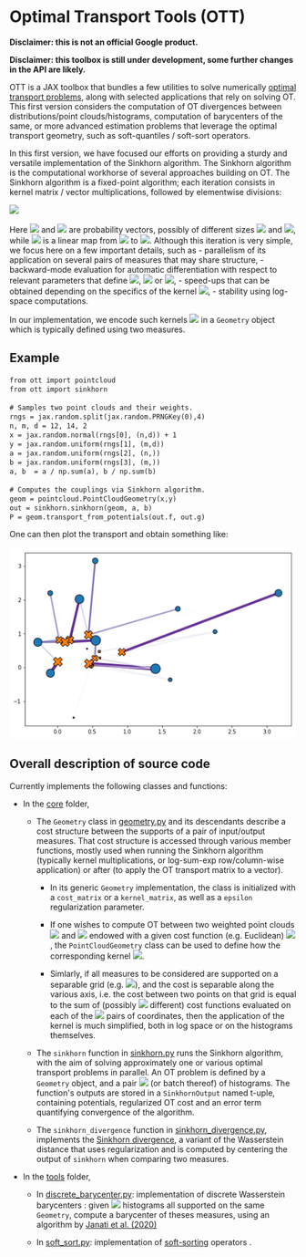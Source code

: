 # Optimal Transport Tools (OTT)

**Disclaimer: this is not an official Google product.**

**Disclaimer: this toolbox is still under development, some further changes in the API are likely.**

OTT is a JAX toolbox that bundles a few utilities to solve numerically
[optimal transport problems](https://arxiv.org/abs/1803.00567), along with
selected applications that rely on solving OT. This first version considers the
computation of OT divergences between distributions/point clouds/histograms,
computation of barycenters of the same, or more advanced estimation problems
that leverage the optimal transport geometry, such as soft-quantiles / soft-sort operators.

In this first version, we have focused our efforts on providing a sturdy and
versatile implementation of the Sinkhorn algorithm. The Sinkhorn algorithm is
the computational workhorse of several approaches building on OT. The Sinkhorn
algorithm is a fixed-point algorithm; each iteration consists in kernel matrix / vector multiplications, followed by elementwise divisions:

<img src="https://render.githubusercontent.com/render/math?math=%24%5Cmathbf%7Bu%7D%20%5Cleftarrow%20%5Cfrac%7B%5Cmathbf%7Ba%7D%7D%7B%5Cmathbf%7BKv%7D%7D%2C%5Cquad%20%5Cmathbf%7Bv%7D%20%5Cleftarrow%20%5Cfrac%7B%5Cmathbf%7Ba%7D%7D%7B%5Cmathbf%7BK%7D%5ET%5Cmathbf%7Bu%7D%7D%24">

Here <img src="https://render.githubusercontent.com/render/math?math=%24%5Cmathbf%7Ba%7D%24"> and <img src="https://render.githubusercontent.com/render/math?math=%24%5Cmathbf%7Bb%7D%24"> are probability vectors, possibly of different sizes <img src="https://render.githubusercontent.com/render/math?math=%24n%24">
and <img src="https://render.githubusercontent.com/render/math?math=%24m%24">, while <img src="https://render.githubusercontent.com/render/math?math=%24%5Cmathbf%7BK%7D%24"> is a linear map from <img src="https://render.githubusercontent.com/render/math?math=%24%5Cmathbb%7BR%7D%5Em%24"> to
<img src="https://render.githubusercontent.com/render/math?math=%24%5Cmathbb%7BR%7D%5En%24">. Although this iteration is very simple, we focus here on a few important details, such as - parallelism of its application on several pairs of measures that may share structure, - backward-mode evaluation for automatic differentiation with respect to relevant parameters that define <img src="https://render.githubusercontent.com/render/math?math=%24%5Cmathbf%7BK%7D%24">, <img src="https://render.githubusercontent.com/render/math?math=%24%5Cmathbf%7Ba%7D%24"> or <img src="https://render.githubusercontent.com/render/math?math=%24%5Cmathbf%7Bb%7D%24">, - speed-ups that can be obtained depending on the specifics of the kernel <img src="https://render.githubusercontent.com/render/math?math=%24%5Cmathbf%7BK%7D%24">, - stability using log-space computations.

In our implementation, we encode such kernels <img src="https://render.githubusercontent.com/render/math?math=%24%5Cmathbf%7BK%7D%24"> in a `Geometry` object which is typically defined using two measures.

## Example

```
from ott import pointcloud
from ott import sinkhorn

# Samples two point clouds and their weights.
rngs = jax.random.split(jax.random.PRNGKey(0),4)
n, m, d = 12, 14, 2
x = jax.random.normal(rngs[0], (n,d)) + 1
y = jax.random.uniform(rngs[1], (m,d))
a = jax.random.uniform(rngs[2], (n,))
b = jax.random.uniform(rngs[3], (m,))
a, b  = a / np.sum(a), b / np.sum(b)

# Computes the couplings via Sinkhorn algorithm.
geom = pointcloud.PointCloudGeometry(x,y)
out = sinkhorn.sinkhorn(geom, a, b)
P = geom.transport_from_potentials(out.f, out.g)
```

One can then plot the transport and obtain something like:

![obtained coupling](./images/couplings.png)



## Overall description of source code

Currently implements the following classes and functions:

-   In the [core](ott/core) folder,

    -   The `Geometry` class in [geometry.py](ott/core/ground_geometry/geometry.py) and its descendants describe a cost structure
        between the supports of a pair of input/output measures. That cost
        structure is accessed through various member functions, mostly used when
        running the Sinkhorn algorithm (typically kernel multiplications, or
        log-sum-exp row/column-wise application) or after (to apply the OT
        transport matrix to a vector).

        -   In its generic `Geometry` implementation, the class is initialized
            with a `cost_matrix` or a `kernel_matrix`, as well as a `epsilon`
            regularization parameter.

        -   If one wishes to compute OT between two weighted point clouds
            <img src="https://render.githubusercontent.com/render/math?math=%24x%3D(x_1%2C%20%5Cdots%2C%20x_n)%24"> and <img src="https://render.githubusercontent.com/render/math?math=%24y%3D(y_1%2C%20%5Cdots%2C%20y_m)%24"> endowed with a
            given cost function (e.g. Euclidean) <img src="https://render.githubusercontent.com/render/math?math=%24c%24">, the `PointCloudGeometry`
            class can be used to define how the corresponding kernel
            <img src="https://render.githubusercontent.com/render/math?math=%24K_%7Bij%7D%3D%5Cexp(-c(x_i%2Cy_j)%2F%5Cepsilon)%24">.

        -   Simlarly, if all measures to be considered are supported on a
            separable grid (e.g. <img src="https://render.githubusercontent.com/render/math?math=%24%5C%7B1%2C...%2Cn%5C%7D%5Ed%24">), and the cost is separable
            along the various axis, i.e. the cost between two points on that
            grid is equal to the sum of (possibly <img src="https://render.githubusercontent.com/render/math?math=%24d%24"> different) cost
            functions evaluated on each of the <img src="https://render.githubusercontent.com/render/math?math=%24d%24"> pairs of coordinates, then
            the application of the kernel is much simplified, both in log space
            or on the histograms themselves.

    -   The `sinkhorn` function in [sinkhorn.py](ott/core/sinkhorn.py) runs the Sinkhorn algorithm, with the aim of
        solving approximately one or various optimal transport problems in
        parallel. An OT problem is defined by a `Geometry` object, and a pair
        <img src="https://render.githubusercontent.com/render/math?math=%24(a%2C%20b)%24"> (or batch thereof) of histograms. The function's outputs are
        stored in a `SinkhornOutput` named t-uple, containing potentials,
        regularized OT cost and an error term quantifying convergence of the
        algorithm.

    -   The `sinkhorn_divergence` function in [sinkhorn_divergence.py](ott/core/sinkhorn_divergence.py), implements the
        [Sinkhorn divergence](http://proceedings.mlr.press/v84/genevay18a.html),
        a variant of the Wasserstein distance that uses regularization and is
        computed by centering the output of `sinkhorn` when comparing two
        measures.

-   In the [tools](ott/tools) folder,

    -   In [discrete_barycenter.py](ott/tools/discrete_barycenter.py): implementation of discrete Wasserstein
        barycenters : given <img src="https://render.githubusercontent.com/render/math?math=%24N%24"> histograms all supported on the same
        `Geometry`, compute a barycenter of theses measures, using an algorithm
        by [Janati et al. (2020)](https://arxiv.org/abs/2006.02575)

    -   In [soft_sort.py](ott/tools/soft_sort.py): implementation of
        [soft-sorting](https://papers.nips.cc/paper/2019/hash/d8c24ca8f23c562a5600876ca2a550ce-Abstract.html)
        operators .

